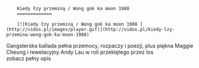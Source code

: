
        Kiedy łzy przeminą / Wong gok ka moon 1988 
        =============
        
        [![Kiedy łzy przeminą / Wong gok ka moon 1988 ](http://vidos.pl/images/player.gif)](http://vidos.pl/kiedy-lzy-przemina-wong-gok-ka-moon-1988)
        
        
 Gangsterska ballada pełna przemocy, rozpaczy i poezji, plus piękna Maggie Cheung i rewelacyjny Andy Lau w roli przeklętego przez los zobacz pełny opis
    